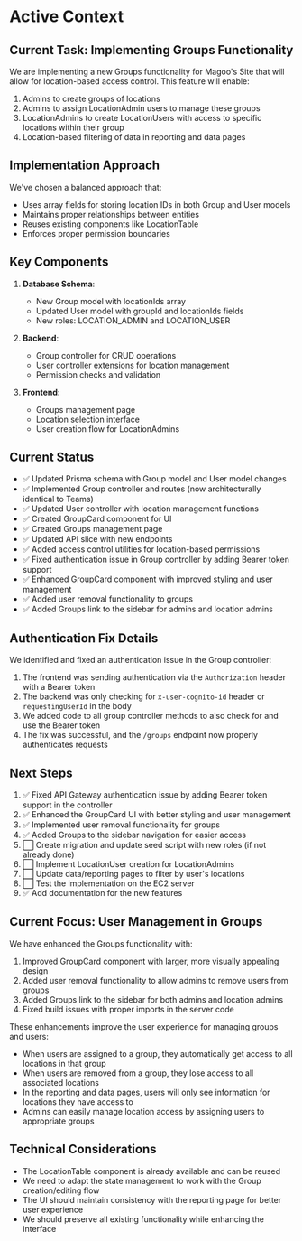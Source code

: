 # Active Context

## Current Task: Implementing Groups Functionality

We are implementing a new Groups functionality for Magoo's Site that will allow for location-based access control. This feature will enable:

1. Admins to create groups of locations
2. Admins to assign LocationAdmin users to manage these groups
3. LocationAdmins to create LocationUsers with access to specific locations within their group
4. Location-based filtering of data in reporting and data pages

## Implementation Approach

We've chosen a balanced approach that:
- Uses array fields for storing location IDs in both Group and User models
- Maintains proper relationships between entities
- Reuses existing components like LocationTable
- Enforces proper permission boundaries

## Key Components

1. **Database Schema**:
   - New Group model with locationIds array
   - Updated User model with groupId and locationIds fields
   - New roles: LOCATION_ADMIN and LOCATION_USER

2. **Backend**:
   - Group controller for CRUD operations
   - User controller extensions for location management
   - Permission checks and validation

3. **Frontend**:
   - Groups management page
   - Location selection interface
   - User creation flow for LocationAdmins

## Current Status

- ✅ Updated Prisma schema with Group model and User model changes
- ✅ Implemented Group controller and routes (now architecturally identical to Teams)
- ✅ Updated User controller with location management functions
- ✅ Created GroupCard component for UI
- ✅ Created Groups management page
- ✅ Updated API slice with new endpoints
- ✅ Added access control utilities for location-based permissions
- ✅ Fixed authentication issue in Group controller by adding Bearer token support
- ✅ Enhanced GroupCard component with improved styling and user management
- ✅ Added user removal functionality to groups
- ✅ Added Groups link to the sidebar for admins and location admins

## Authentication Fix Details

We identified and fixed an authentication issue in the Group controller:

1. The frontend was sending authentication via the `Authorization` header with a Bearer token
2. The backend was only checking for `x-user-cognito-id` header or `requestingUserId` in the body
3. We added code to all group controller methods to also check for and use the Bearer token
4. The fix was successful, and the `/groups` endpoint now properly authenticates requests

## Next Steps

1. ✅ Fixed API Gateway authentication issue by adding Bearer token support in the controller
2. ✅ Enhanced the GroupCard UI with better styling and user management
3. ✅ Implemented user removal functionality for groups
4. ✅ Added Groups to the sidebar navigation for easier access
5. ⬜ Create migration and update seed script with new roles (if not already done)
6. ⬜ Implement LocationUser creation for LocationAdmins
7. ⬜ Update data/reporting pages to filter by user's locations
8. ⬜ Test the implementation on the EC2 server
9. ✅ Add documentation for the new features

## Current Focus: User Management in Groups

We have enhanced the Groups functionality with:
1. Improved GroupCard component with larger, more visually appealing design
2. Added user removal functionality to allow admins to remove users from groups
3. Added Groups link to the sidebar for both admins and location admins
4. Fixed build issues with proper imports in the server code

These enhancements improve the user experience for managing groups and users:
- When users are assigned to a group, they automatically get access to all locations in that group
- When users are removed from a group, they lose access to all associated locations
- In the reporting and data pages, users will only see information for locations they have access to
- Admins can easily manage location access by assigning users to appropriate groups

## Technical Considerations

- The LocationTable component is already available and can be reused
- We need to adapt the state management to work with the Group creation/editing flow
- The UI should maintain consistency with the reporting page for better user experience
- We should preserve all existing functionality while enhancing the interface